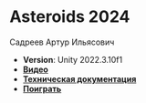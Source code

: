 # Asteroids 2024

Садреев Артур Ильясович

- **Version**: Unity 2022.3.10f1
- [**Видео**](https://youtu.be/tQ4O6-1RnSg)
- [**Техническая документация**](https://disk.yandex.ru/d/DahQDBPfxXvh5w)
- [**Поиграть**](https://endo0m.itch.io/asteroids-2024)
